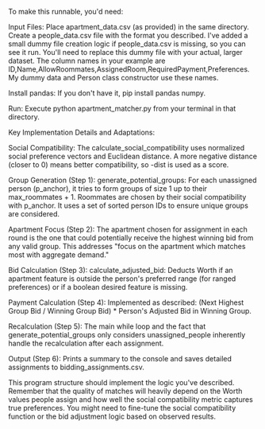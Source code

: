 To make this runnable, you'd need:

Input Files:
Place apartment_data.csv (as provided) in the same directory.
Create a people_data.csv file with the format you described. I've added a small dummy file creation logic if people_data.csv is missing, so you can see it run. You'll need to replace this dummy file with your actual, larger dataset. The column names in your example are ID,Name,AllowRoommates,AssignedRoom,RequiredPayment,Preferences. My dummy data and Person class constructor use these names.

Install pandas: If you don't have it, pip install pandas numpy.

Run: Execute python apartment_matcher.py from your terminal in that directory.

Key Implementation Details and Adaptations:


Social Compatibility: The calculate_social_compatibility uses normalized social preference vectors and Euclidean distance. A more negative distance (closer to 0) means better compatibility, so -dist is used as a score.

Group Generation (Step 1):
generate_potential_groups: For each unassigned person (p_anchor), it tries to form groups of size 1 up to their max_roommates + 1.
Roommates are chosen by their social compatibility with p_anchor.
It uses a set of sorted person IDs to ensure unique groups are considered.

Apartment Focus (Step 2):
The apartment chosen for assignment in each round is the one that could potentially receive the highest winning bid from any valid group. This addresses "focus on the apartment which matches most with aggregate demand."

Bid Calculation (Step 3):
calculate_adjusted_bid: Deducts Worth if an apartment feature is outside the person's preferred range (for ranged preferences) or if a boolean desired feature is missing.

Payment Calculation (Step 4):
Implemented as described: (Next Highest Group Bid / Winning Group Bid) * Person's Adjusted Bid in Winning Group.

Recalculation (Step 5):
The main while loop and the fact that generate_potential_groups only considers unassigned_people inherently handle the recalculation after each assignment.

Output (Step 6):
Prints a summary to the console and saves detailed assignments to bidding_assignments.csv.

This program structure should implement the logic you've described. Remember that the quality of matches will heavily depend on the Worth values people assign and how well the social compatibility metric captures true preferences. You might need to fine-tune the social compatibility function or the bid adjustment logic based on observed results.